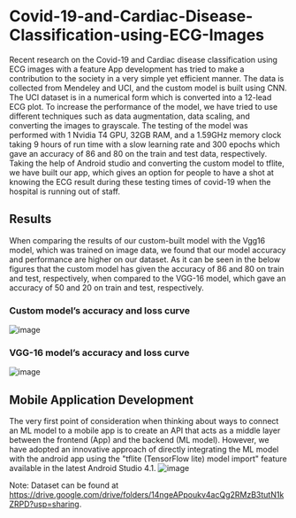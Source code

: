 # Covid-19-and-Cardiac-Disease-Classification-using-ECG-Images

Recent research on the Covid-19 and Cardiac disease classification using ECG images with a feature App development has tried to make a contribution to the society in a very simple yet efficient manner. The data is collected from Mendeley and UCI, and the custom model is built using CNN. The UCI dataset is in a numerical form which is converted into a 12-lead ECG plot. To increase the performance of the model, we have tried to use different techniques such as data augmentation, data scaling, and converting the images to grayscale. The testing of the model was performed with 1 Nvidia T4 GPU, 32GB RAM, and a 1.59GHz memory clock taking 9 hours of run time with a slow learning rate and  300 epochs which gave an accuracy of 86 and 80 on the train and test data, respectively. Taking the help of Android studio and converting the custom model to tflite, we have built our app, which gives an option for people to have a shot at knowing the ECG result during these testing times of covid-19 when the hospital is running out of staff.

## Results

When comparing the results of our custom-built model with the Vgg16 model, which was trained on image data, we found that our model accuracy and performance are higher on our dataset.
As it can be seen in the below figures that the custom model has given the accuracy of 86 and 80 on train and test,  respectively, when compared to the VGG-16 model, which gave an accuracy of 50 and 20 on train and test, respectively.
### Custom model’s accuracy and loss curve
![image](https://user-images.githubusercontent.com/50734928/166563793-84c3783d-1d48-4f2c-a8be-c1cdc9aa7ed0.png)
### VGG-16 model’s accuracy and loss curve
![image](https://user-images.githubusercontent.com/50734928/166563901-2f1521be-9d8c-4a62-888c-6d1bc846357f.png)

## Mobile Application Development

The very first point of consideration when thinking about ways to connect an ML model to a mobile app is to create an API that acts as a middle layer between the frontend (App) and the backend (ML model). However, we have adopted an innovative approach of directly integrating the ML model with the android app using the "tflite (TensorFlow lite) model import" feature available in the latest Android Studio 4.1.
![image](https://user-images.githubusercontent.com/50734928/166563710-90bcffbb-12bf-46e9-9ca4-4a64d4f64c6b.png)

Note: Dataset can be found at https://drive.google.com/drive/folders/14ngeAPpoukv4acQg2RMzB3tutN1kZRPD?usp=sharing.
